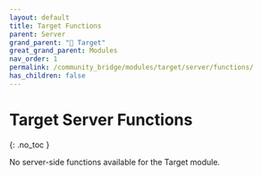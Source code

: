 ```yaml
---
layout: default
title: Target Functions
parent: Server
grand_parent: "🎯 Target"
great_grand_parent: Modules
nav_order: 1
permalink: /community_bridge/modules/target/server/functions/
has_children: false
---
```


# Target Server Functions
{: .no_toc }

No server-side functions available for the Target module.
